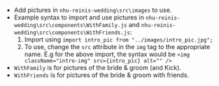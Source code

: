 - Add pictures in `nhu-reinis-wedding\src\images` to use.
- Example syntax to import and use pictures in `nhu-reinis-wedding\src\components\WithFamily.js` and `nhu-reinis-wedding\src\components\WithFriends.js`:
    1. Import using `import intro_pic from "../images/intro_pic.jpg";`
    2. To use, change the `src` attribute in the `img` tag to the appropriate name. E.g for the above import, the syntax would be `<img className="intro-img" src={intro_pic} alt="" />`
- `WithFamily` is for pictures of the bride & groom (and Kick).
- `WithFriends` is for pictures of the bride & groom with friends.